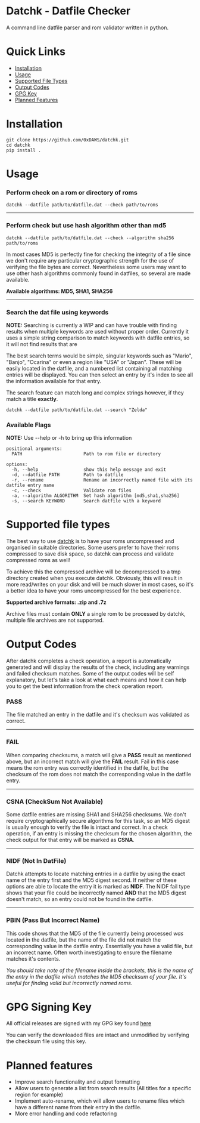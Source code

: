# Datchk - Datfile Checker
A command line datfile parser and rom validator written in python.

# Quick Links
- [Installation](#installation)
- [Usage](#usage)
- [Supported File Types](#supported-file-types)
- [Output Codes](#output-codes)
- [GPG Key](#gpg-signing-key)
- [Planned Features](#planned-features)

# Installation
```
git clone https://github.com/0xDAWS/datchk.git
cd datchk
pip install .
```

# Usage

### Perform check on a rom or directory of roms
```
datchk --datfile path/to/datfile.dat --check path/to/roms
```
___

### Perform check but use hash algorithm other than md5
```
datchk --datfile path/to/datfile.dat --check --algorithm sha256 path/to/roms
```
In most cases MD5 is perfectly fine for checking the integrity of a file since we don't require any particular cryptographic strength for the use of verifying the file bytes are correct. Nevertheless some users may want to use other hash algorithms commonly found in datfiles, so several are made available.

**Available algorithms: MD5, SHA1, SHA256**
___

### Search the dat file using keywords
**NOTE:** Searching is currently a WIP and can have trouble with finding results when  multiple keywords are used without proper order. Currently it uses a simple string comparison to match keywords with datfile entries, so it will not find results that are 

The best search terms would be simple, singular keywords such as "Mario", "Banjo", "Ocarina" or even a region like "USA" or "Japan". These will be easily located in the datfile, and a numbered list containing all matching entries will be displayed. You can then select an entry by it's index to see all the information available for that entry.

The search feature can match long and complex strings however, if they match a title **exactly**.
```
datchk --datfile path/to/datfile.dat --search "Zelda"
```

### Available Flags
**NOTE:** Use --help or -h to bring up this information 
```
positional arguments:
  PATH                       Path to rom file or directory

options:
  -h, --help                 show this help message and exit
  -d, --datfile PATH         Path to datfile
  -r, --rename               Rename an incorrectly named file with its datfile entry name
  -c, --check                Validate rom files
  -a, --algorithm ALGORITHM  Set hash algorithm [md5,sha1,sha256]
  -s, --search KEYWORD       Search datfile with a keyword
```

# Supported file types
The best way to use [datchk](#datchk) is to have your roms uncompressed and organised in suitable directories. Some users prefer to have their roms compressed to save disk space, so datchk can process and validate compressed roms as well!

To achieve this the compressed archive will be decompressed to a tmp directory created when you execute datchk. Obviously, this will result in more read/writes on your disk and will be much slower in most cases, so it's a better idea to have your roms uncompressed for the best experience.

**Supported archive formats: .zip and .7z**

Archive files must contain **ONLY** a single rom to be processed by datchk, multiple file archives are not supported.

# Output Codes
After datchk completes a check operation, a report is automatically generated and will display the results of the check, including any warnings and failed checksum matches.
Some of the output codes will be self explanatory, but let's take a look at what each means and how it can help you to get the best information from the check operation report.

### PASS
The file matched an entry in the datfile and it's checksum was validated as correct.
___

### FAIL
When comparing checksums, a match will give a **PASS** result as mentioned above, but an incorrect match will give the **FAIL** result. Fail in this case means the rom entry was correctly identified in the datfile, but the checksum of the rom does not match the corresponding value in the datfile entry.
___

### CSNA (CheckSum Not Available)
Some datfile entries are missing SHA1 and SHA256 checksums. We don't require cryptographically secure algorithms for this task, so an MD5 digest is usually enough to verify the file is intact and correct. In a check operation, if an entry is missing the checksum for the chosen algorithm, the check output for that entry will be marked as **CSNA**.
___

### NIDF (Not In DatFile)
Datchk attempts to locate matching entries in a datfile by using the exact name of the entry first and the MD5 digest second. If neither of these options are able to locate the entry it is marked as **NIDF**. The NIDF fail type shows that your file could be incorrectly named **AND** that the MD5 digest doesn't match, so an entry could not be found in the datfile.
___

### PBIN (Pass But Incorrect Name)
This code shows that the MD5 of the file currently being processed *was* located in the datfile, but the name of the file did not match the corresponding value in the datfile entry. Essentially you have a valid file, but an incorrect name. Often worth investigating to ensure the filename matches it's contents.

*You should take note of the filename inside the brackets, this is the name of the entry in the datfile which matches the MD5 checksum of your file. It's useful for finding valid but incorrectly named roms.*

# GPG Signing Key
All official releases are signed with my GPG key found [here](https://github.com/0xDAWS/Public-Keys/blob/main/0xDAWS.SigningKey.Public.asc)

You can verify the downloaded files are intact and unmodified by verifying the checksum file using this key.

# Planned features
- Improve search functionality and output formatting
- Allow users to generate a list from search results (All titles for a specific region for example)
- Implement auto-rename, which will allow users to rename files which have a different name from their entry in the datfile.
- More error handling and code refactoring
